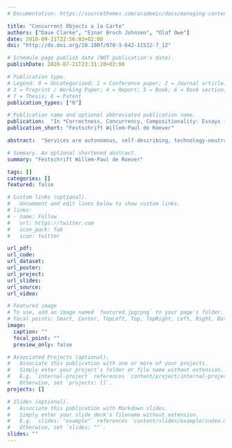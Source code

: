 ```yaml
---
# Documentation: https://sourcethemes.com/academic/docs/managing-content/

title: "Concurrent Objects a la Carte"
authors: ["Dave Clarke", "Einar Broch Johnsen", "Olaf Owe"]
date: 2010-09-21T22:56:03+02:00
doi: "http://dx.doi.org/10.1007/978-3-642-11512-7_12"

# Schedule page publish date (NOT publication's date).
publishDate: 2020-07-21T23:31:20+02:00

# Publication type.
# Legend: 0 = Uncategorized; 1 = Conference paper; 2 = Journal article;
# 3 = Preprint / Working Paper; 4 = Report; 5 = Book; 6 = Book section;
# 7 = Thesis; 8 = Patent
publication_types: ["6"]

# Publication name and optional abbreviated publication name.
publication:  "In *Correctness, Concurrency, Compositionality: Essays in honor of Willem-Paul de Roever*. LNCS 5930. © Springer 2010. "
publication_short: "Festschrift Willem-Paul de Roever"

abstract:  "Services are autonomous, self-describing, technology-neutral software units that can be described, published, discovered, and composed into software applications at run-time. Designing software services and composing services in order to form applications or composite services requires abstractions beyond those found in typical object-oriented programming languages. In this paper, we explore a number of the abstractions used in service-oriented computing and related Internet- and web-based programming models in the context of Creol, an executable concurrent object-oriented modeling language with active objects and futures; i.e., features capable of expressing and dealing with asynchronous actions. By adding various abstractions to the modeling language, we demonstrate how a concurrent object language may naturally address many of the requirements of service-oriented computing. The study of language extensions in the restricted setting of a small, high-level modeling language, such as Creol, suggests a cheap way of developing new abstractions for emerging application domains. In this paper, we explore abstractions in the context of service-oriented computing, particularly with regard to dynamic aspects such as service discovery and structuring mechanisms such as groups."

# Summary. An optional shortened abstract.
summary: "Festschrift Willem-Paul de Roever"

tags: []
categories: []
featured: false

# Custom links (optional).
#   Uncomment and edit lines below to show custom links.
# links:
# - name: Follow
#   url: https://twitter.com
#   icon_pack: fab
#   icon: twitter

url_pdf:
url_code:
url_dataset:
url_poster:
url_project:
url_slides:
url_source:
url_video:

# Featured image
# To use, add an image named `featured.jpg/png` to your page's folder. 
# Focal points: Smart, Center, TopLeft, Top, TopRight, Left, Right, BottomLeft, Bottom, BottomRight.
image:
  caption: ""
  focal_point: ""
  preview_only: false

# Associated Projects (optional).
#   Associate this publication with one or more of your projects.
#   Simply enter your project's folder or file name without extension.
#   E.g. `internal-project` references `content/project/internal-project/index.md`.
#   Otherwise, set `projects: []`.
projects: []

# Slides (optional).
#   Associate this publication with Markdown slides.
#   Simply enter your slide deck's filename without extension.
#   E.g. `slides: "example"` references `content/slides/example/index.md`.
#   Otherwise, set `slides: ""`.
slides: ""
---
```

